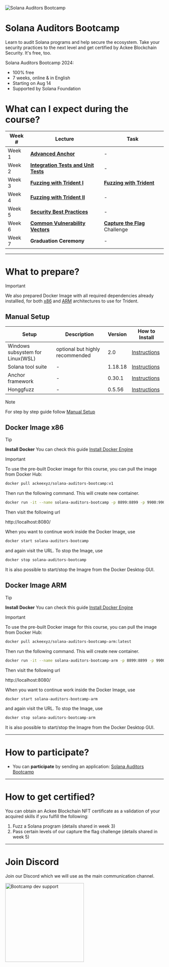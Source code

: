 
![Solana Auditors Bootcamp](.banner/banner.png)

# Solana Auditors Bootcamp

Learn to audit Solana programs and help secure the ecosystem. Take your security practices to the next level and get certified by Ackee Blockchain Security. It's free, too.

Solana Auditors Bootcamp 2024:
- 100% free
- 7 weeks, online & in English
- Starting on Aug 14
- Supported by Solana Foundation


# What can I expect during the course?

|Week #|Lecture|Task|
|--|--|--|
|Week 1|[**Advanced Anchor**](./Lesson-1/README.md)|-|
|Week 2|[**Integration Tests and Unit Tests**](./Lesson-2/README.md)|-|
|Week 3|[**Fuzzing with Trident I**](./Lesson-3/README.md)|[**Fuzzing with Trident**](https://github.com/Ackee-Blockchain/trident)|
|Week 4|[**Fuzzing with Trident II**](./Lesson-4/README.md)|-|
|Week 5|[**Security Best Practices**](./Lesson-5/README.md)|- |
|Week 6|[**Common Vulnerability Vectors**](./Lesson-6/README.md)|[**Capture the Flag**](./Capture-the-Flag/README.md) Challenge|
|Week 7|**Graduation Ceremony**|-|
</div>

-----

# What to prepare?

> [!important]
> We also prepared Docker Image with all required dependencies already installled, for both [x86](#docker-image-x86) and [ARM](#docker-image-arm) architectures to use for Trident.


## Manual Setup

[WSL]: https://learn.microsoft.com/en-us/windows/wsl/install
[Solana]: https://docs.solanalabs.com/cli/install
[Anchor]: https://www.anchor-lang.com/docs/installation
[Honggfuzz]: https://github.com/rust-fuzz/honggfuzz-rs#how-to-use-this-crate

| Setup                                      | Description                     | Version               | How to Install                |
| -------------------------------------------| --------------------------------| ----------------------| ------------------------------|
| Windows subsystem for Linux(WSL)           | optional but highly recommended | 2.0                   | [Instructions][WSL]           |
| Solana tool suite                          | -                               | 1.18.18               | [Instructions][Solana]        |
| Anchor framework                           | -                               | 0.30.1                | [Instructions][Anchor]        |
| Honggfuzz                                  | -                               | 0.5.56                | [Instructions][Honggfuzz]     |



> [!NOTE]
> For step by step guide follow [Manual Setup](./Manual-Setup/README.md)


## Docker Image x86

> [!TIP]
> **Install Docker**
> You can check this guide [Install Docker Engine](https://docs.docker.com/engine/install/)


> [!IMPORTANT]
> To use the pre-built Docker image for this course, you can pull the image from Docker Hub:
> ```bash
> docker pull ackeexyz/solana-auditors-bootcamp:v1
> ```
> Then run the following command. This will create new container.
> ```bash
> docker run -it --name solana-auditors-bootcamp -p 8899:8899 -p 9900:9900 -p 8000:8000 -p 8080:8080 ackeexyz/solana-auditors-bootcamp:v1
> ```
> Then visit the following url
>
>   http://localhost:8080/
>
> When you want to continue work inside the Docker Image, use
> ```bash
> docker start solana-auditors-bootcamp
> ```
> and again visit the URL.
> To stop the Image, use
> ```bash
> docker stop solana-auditors-bootcamp
> ```
> It is also possible to start/stop the Imagre from the Docker Desktop GUI.

## Docker Image ARM

> [!TIP]
> **Install Docker**
> You can check this guide [Install Docker Engine](https://docs.docker.com/engine/install/)


> [!IMPORTANT]
> To use the pre-built Docker image for this course, you can pull the image from Docker Hub:
> ```bash
> docker pull ackeexyz/solana-auditors-bootcamp-arm:latest
> ```
> Then run the following command. This will create new container.
> ```bash
> docker run -it --name solana-auditors-bootcamp-arm -p 8899:8899 -p 9900:9900 -p 8000:8000 -p 8080:8080 ackeexyz/solana-auditors-bootcamp-arm:latest
> ```
> Then visit the following url
>
>   http://localhost:8080/
>
> When you want to continue work inside the Docker Image, use
> ```bash
> docker start solana-auditors-bootcamp-arm
> ```
> and again visit the URL.
> To stop the Image, use
> ```bash
> docker stop solana-auditors-bootcamp-arm
> ```
> It is also possible to start/stop the Imagre from the Docker Desktop GUI.

-----

# How to participate?

- You can **participate** by sending an application: [Solana Auditors Bootcamp](https://ackee.xyz/solana-auditors-bootcamp)

-----

# How to get certified?

You can obtain an Ackee Blockchain NFT certificate as a validation of your acquired skills if you fulfill the following:
‍
1) Fuzz a Solana program (details shared in week 3)
2) Pass certain levels of our capture the flag challenge (details shared in week 5)

-----

# Join Discord

Join our Discord which we will use as the main communication channel.

<p align="left">
    <a href="https://discord.gg/z3JVuZyFnp">
        <img src="https://discordapp.com/api/guilds/867746290678104064/widget.png?style=banner2" width="250" title="AckeeBlockchain/Discord" alt="Bootcamp dev support">
    </a>
</p>
